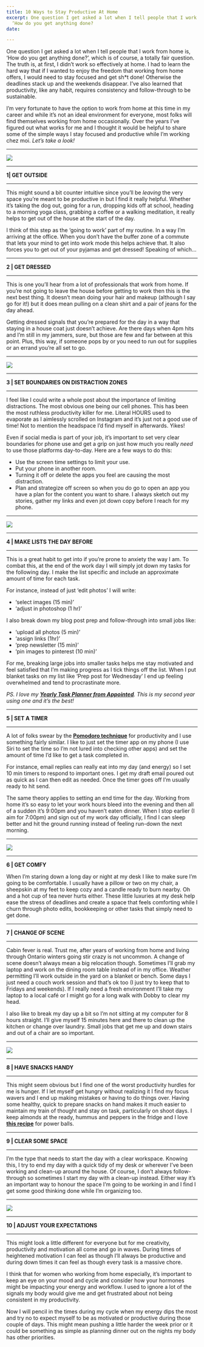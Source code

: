 ```yaml
---
title: 10 Ways to Stay Productive At Home
excerpt: One question I get asked a lot when I tell people that I work from home is,
  ‘How do you get anything done?
date: 

---
```

One question I get asked a lot when I tell people that I work from home is, ‘How do you get anything done?’, which is of course, a totally fair question. The truth is, at first, I didn’t work so effectively at home. I had to learn the hard way that if I wanted to enjoy the freedom that working from home offers, I would need to stay focused and get sh*t done! Otherwise the deadlines stack up and the weekends disappear. I’ve also learned that productivity, like any habit, requires consistency and follow-through to be sustainable.

I’m very fortunate to have the option to work from home at this time in my career and while it’s not an ideal environment for everyone, most folks will find themselves working from home occasionally. Over the years I’ve figured out what works for me and I thought it would be helpful to share some of the simple ways I stay focused and productive while I’m working chez moi. _Let’s take a look!_

***

![](https://i.pinimg.com/474x/14/93/d0/1493d0f5d314af937f730897dad43494--workspace-inspiration-interior-design-inspiration.jpg)

***

**1| GET OUTSIDE**

***

This might sound a bit counter intuitive since you’ll be _leaving_ the very space you’re meant to be productive in but I find it really helpful. Whether it’s taking the dog out, going for a run, dropping kids off at school, heading to a morning yoga class, grabbing a coffee or a walking meditation, it really helps to get out of the house at the start of the day.

I think of this step as the ‘going to work’ part of my routine. In a way I’m arriving at the office. When you don’t have the buffer zone of a commute that lets your mind to get into work mode this helps achieve that. It also forces you to get out of your pyjamas and get dressed! Speaking of which…

***

**2 | GET DRESSED**

***

This is one you’ll hear from a lot of professionals that work from home. If you’re not going to leave the house before getting to work then this is the next best thing. It doesn’t mean doing your hair and makeup (although I say go for it!) but it does mean pulling on a clean shirt and a pair of jeans for the day ahead.

Getting dressed signals that you’re prepared for the day in a way that staying in a house coat just doesn’t achieve. Are there days when 4pm hits and I’m still in my jammers, sure, but those are few and far between at this point. Plus, this way, if someone pops by or you need to run out for supplies or an errand you’re all set to go.

***

![](https://i.pinimg.com/474x/08/5c/4a/085c4a0b5e68728b77435be6f3f78faf.jpg)

***

**3 | SET BOUNDARIES ON DISTRACTION ZONES**

***

I feel like I could write a whole post about the importance of limiting distractions. The most obvious one being our cell phones. This has been the most ruthless productivity killer for me. Literal HOURS used to evaporate as I aimlessly scrolled on Instagram and it’s just not a good use of time! Not to mention the headspace I’d find myself in afterwards. Yikes!

Even if social media is part of your job, it’s important to set very clear boundaries for phone use and get a grip on just how much you really _need_ to use those platforms day-to-day. Here are a few ways to do this:

* Use the screen time settings to limit your use.
* Put your phone in another room.
* Turning it off or delete the apps you feel are causing the most distraction.
* Plan and strategize off screen so when you do go to open an app you have a plan for the content you want to share. I always sketch out my stories, gather my links and even jot down copy before I reach for my phone.

***

![](https://i.pinimg.com/474x/19/05/7e/19057ea7d9f917e2abdf66ae26c334b1.jpg)

***

**4 | MAKE LISTS THE DAY BEFORE**

***

This is a great habit to get into if you’re prone to anxiety the way I am. To combat this, at the end of the work day I will simply jot down my tasks for the following day. I make the list specific and include an approximate amount of time for each task.

For instance, instead of just ‘edit photos’ I will write:

* ‘select images (15 min)’
* ‘adjust in photoshop (1 hr)’

I also break down my blog post prep and follow-through into small jobs like:

* ‘upload all photos (5 min)’
* ‘assign links (1hr)’
* ‘prep newsletter (15 min)’
* ‘pin images to pinterest (10 min)’

For me, breaking large jobs into smaller tasks helps me stay motivated and feel satisfied that I’m making progress as I tick things off the list. When I put blanket tasks on my list like ‘Prep post for Wednesday’ I end up feeling overwhelmed and tend to procrastinate more.

_PS. I love my_ [**_Yearly Task Planner from Appointed_**](https://www.appntd.com/collections/calendars-planners/products/2019-year-task-planner-charcoal)_. This is my second year using one and it’s the best!_

***

**5 | SET A TIMER**

***

A lot of folks swear by the [**Pomodoro technique**](https://en.wikipedia.org/wiki/Pomodoro_Technique) for productivity and I use something fairly similar. I like to just set the timer app on my phone (I use Siri to set the time so I’m not lured into checking other apps) and set the amount of time I’d like to get a task completed in.

For instance, email replies can really eat into my day (and energy) so I set 10 min timers to respond to important ones. I get my draft email poured out as quick as I can then edit as needed. Once the timer goes off I’m usually ready to hit send.

The same theory applies to setting an end time for the day. Working from home it’s so easy to let your work hours bleed into the evening and then all of a sudden it’s 9:00pm and you haven’t eaten dinner. When I stop earlier (I aim for 7:00pm) and sign out of my work day officially, I find I can sleep better and hit the ground running instead of feeling run-down the next morning.

***

![](https://i.pinimg.com/474x/bc/60/2f/bc602f20188717ca8224be9e925bb03c.jpg)

***

**6 | GET COMFY**

When I’m staring down a long day or night at my desk I like to make sure I’m going to be comfortable. I usually have a pillow or two on my chair, a sheepskin at my feet to keep cozy and a candle ready to burn nearby. Oh and a hot cup of tea never hurts either. These little luxuries at my desk help ease the stress of deadlines and create a space that feels comforting while I churn through photo edits, bookkeeping or other tasks that simply need to get done.

***

**7 | CHANGE OF SCENE**

***

Cabin fever is real. Trust me, after years of working from home and living through Ontario winters going stir crazy is not uncommon. A change of scene doesn’t always mean a big relocation though. Sometimes I’ll grab my laptop and work on the dining room table instead of in my office. Weather permitting I’ll work outside in the yard on a blanket or bench. Some days I just need a couch work session and that’s ok too (I just try to keep that to Fridays and weekends). If I really need a fresh environment I’ll take my laptop to a local café or I might go for a long walk with Dobby to clear my head.

I also like to break my day up a bit so I’m not sitting at my computer for 8 hours straight. I’ll give myself 15 minutes here and there to clean up the kitchen or change over laundry. Small jobs that get me up and down stairs and out of a chair are so important.

***

![](https://i.pinimg.com/474x/bd/97/4b/bd974babe58d7ce63f12dc5ce84cf335.jpg)

***

**8 | HAVE SNACKS HANDY**

***

This might seem obvious but I find one of the worst productivity hurdles for me is hunger. If I let myself get hungry without realizing it I find my focus wavers and I end up making mistakes or having to do things over. Having some healthy, quick to prepare snacks on hand makes it much easier to maintain my train of thought and stay on task, particularly on shoot days. I keep almonds at the ready, hummus and peppers in the fridge and I love [**this recipe**](https://minimalistbaker.com/no-bake-pb-j-energy-bites/) for power balls.

***

**9 | CLEAR SOME SPACE**

***

I’m the type that needs to start the day with a clear workspace. Knowing this, I try to end my day with a quick tidy of my desk or wherever I’ve been working and clean-up around the house. Of course, I don’t always follow-through so sometimes I start my day with a clean-up instead. Either way it’s an important way to honour the space I’m going to be working in and I find I get some good thinking done while I’m organizing too.

***

![](https://i.pinimg.com/474x/87/c8/cd/87c8cdad119669fb03517e51be4c6f04.jpg)

***

**10 | ADJUST YOUR EXPECTATIONS**

***

This might look a little different for everyone but for me creativity, productivity and motivation all come and go in waves. During times of heightened motivation I can feel as though I’ll always be productive and during down times it can feel as though every task is a massive chore.

I think that for women who working from home especially, it’s important to keep an eye on your mood and cycle and consider how your hormones might be impacting your energy and workflow. I used to ignore a lot of the signals my body would give me and get frustrated about not being consistent in my productivity.

Now I will pencil in the times during my cycle when my energy dips the most and try no to expect myself to be as motivated or productive during those couple of days. This might mean pushing a little harder the week prior or it could be something as simple as planning dinner out on the nights my body has other priorities.